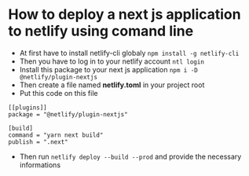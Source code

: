 # How to deploy a next js application to netlify using comand line

- At first have to install netlify-cli globaly `npm install -g netlify-cli`
- Then you have to log in to your netlify account `ntl login`
- Install this package to your next js application `npm i -D @netlify/plugin-nextjs`
- Then create a file named **netlify.toml** in your project root
- Put this code on this file
```
[[plugins]]
package = "@netlify/plugin-nextjs"

[build]
command = "yarn next build"
publish = ".next"
```

- Then run `netlify deploy --build --prod` and provide the necessary informations
